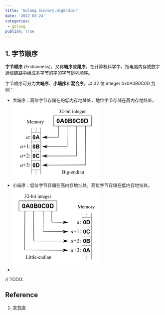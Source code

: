 ```yaml
---
title: 'Golang bindary.BigEndian'
date: '2022-03-24'
categories:
 - golang
publish: true
---
```


## 1. 字节顺序

**字节顺序** (Endianness)，又称**端序**或**尾序**，在计算机科学中，指电脑内存或数字通信链路中组成多字节的字的字节排列顺序。

字节顺序可分为**大端序**、**小端序**和**混合序**。以 32 位 integer 0x0A0B0C0D 为例：

- 大端序：高位字节存储在的低内存地址处，地位字节存储在高内存地址处。
  ![Big-Endian.svg](image/280px-Big-Endian.svg.png)
- 小端序：低位字节存储在高内存地址处，高位字节存储在低内存地址处。
  ![Little-Endian.svg](image/280px-Little-Endian.svg.png)
- 

// TODO: 

## Reference

1. [字节序](https://zh.wikipedia.org/wiki/%E5%AD%97%E8%8A%82%E5%BA%8F)